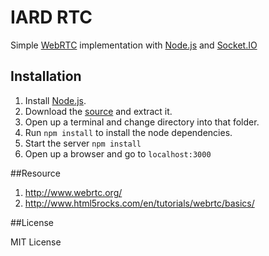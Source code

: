 # IARD RTC

Simple [WebRTC](http://www.webrtc.org/) implementation with [Node.js](http://nodejs.org) and [Socket.IO](http://socket.io)

## Installation

1. Install [Node.js](http://nodejs.org).
1. Download the [source](https://github.com/iardcrew/iardrtc/archive/master.zip) and extract it.
1. Open up a terminal and change directory into that folder.
1. Run `npm install` to install the node dependencies.
1. Start the server `npm install`
1. Open up a browser and go to `localhost:3000`

##Resource

1. http://www.webrtc.org/
2. http://www.html5rocks.com/en/tutorials/webrtc/basics/

##License

MIT License